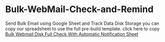 # Bulk-WebMail-Check-and-Remind
Send Bulk Email using Google Sheet and Track Data Disk Storage
you can copy our spreadsheet to use the full pre-build template. click here to copy <a href="https://docs.google.com/spreadsheets/d/1u5hzfUYfPg_7d9HpRtO2r6RvC888P0zEoTH9Vii9vzM/copy">Bulk Webmail Disk Full Check With Automatic Notification Sheet</a>
